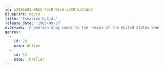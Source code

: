 ```yaml
---
id: a2086b03-86b5-4e10-91c6-a228f5a73dc5
blueprint: movie
title: 'Invasion U.S.A.'
release_date: '1985-09-27'
overview: 'A one-man army comes to the rescue of the United States when a spy attempts an invasion.'
genres:
  -
    id: 28
    name: Action
  -
    id: 53
    name: Thriller
---
```

